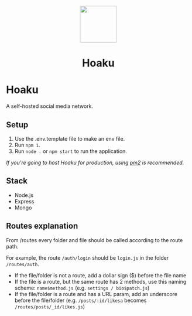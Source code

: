 <p align="center">
  <img width="100" src="https://raw.githubusercontent.com/Hoaku/Hoaku/main/assets/hoaku.png" />
</p>
<h1 align="center">Hoaku</h1>

# Hoaku
A self-hosted social media network.

## Setup
1. Use the .env.template file to make an env file.
2. Run `npm i`.
3. Run `node .` or `npm start` to run the application.

_If you're going to host Hoaku for production, using [pm2](https://npmjs.com/package/pm2) is recommended._

## Stack
- Node.js
- Express
- Mongo

## Routes explanation
From /routes every folder and file should be called according to the route path.

For example, the route `/auth/login` should be `login.js` in the folder `/routes/auth`.

- If the file/folder is not a route, add a dollar sign ($) before the file name
- If the file is a route, but the same route has 2 methods, use this naming scheme: `name$method.js` (e.g. `settings / bio$patch.js`)
- If the file/folder is a route and has a URL param, add an underscore before the file/folder (e.g. `/posts/:id/likesa` becomes `/routes/posts/_id/likes.js`)